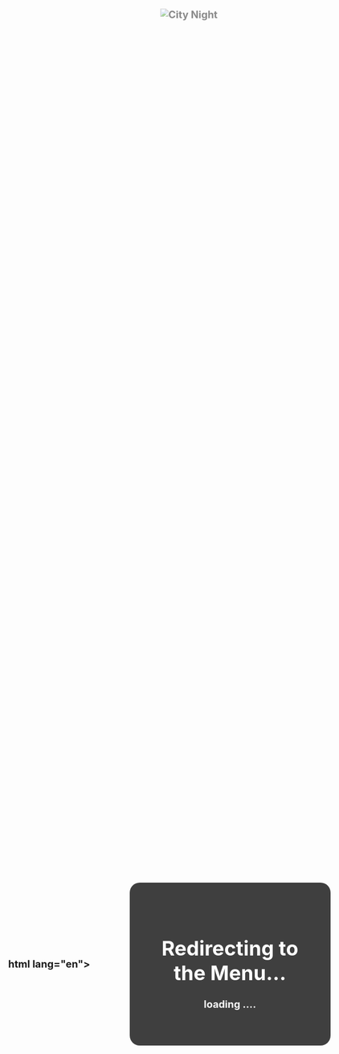 html lang="en">
<head>
  <meta charset="UTF-8">
  <meta name="viewport" content="width=device-width, initial-scale=1.0">
  <title>Redirect to Menu</title>
  <style>
    body {
      display: flex;
      justify-content: center;
      align-items: center;
      min-height: 100vh;
      margin: 0;
      background-image: url("https://i.ibb.co/mBx9VBn/download.gif");
      background-repeat: no-repeat;
      background-size: cover;
      font-size: 20px;
      font-weight: bold;
      text-align: center;
    }
    img {
      max-width: 100vw;
      height: auto;
      margin-top: 100px;
    }
  </style>
  <script>
    setTimeout(() => {
      window.location.replace("Menu.html");
    }, 3000);
  </script>
</head>
<body>
  <img src="https://source.unsplash.com/random?city,night" alt="City Night" style="position: absolute; top: 50px; z-index: 1000; opacity: 0.5; filter: alpha(opacity=50);" />
  <div style="position: relative; z-index: 1001; color: #fff; padding: 50px; border-radius: 20px; background-color: #000; opacity: 0.75; width: 300px; margin: 0 auto; text-align: center;">
    <h1 style="color: #fff; text-shadow: 0 0 5px #000;">Redirecting to the Menu...</h1>
    <p style="color: #fff; text-shadow: 0 0 5px #000;">loading ....</p>
  </div>
</body>
</html>
